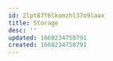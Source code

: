 ```yaml
---
id: 2lpt87f6lkomzhl37o9laax
title: Storage
desc: ''
updated: 1660234750791
created: 1660234750791
---
```

